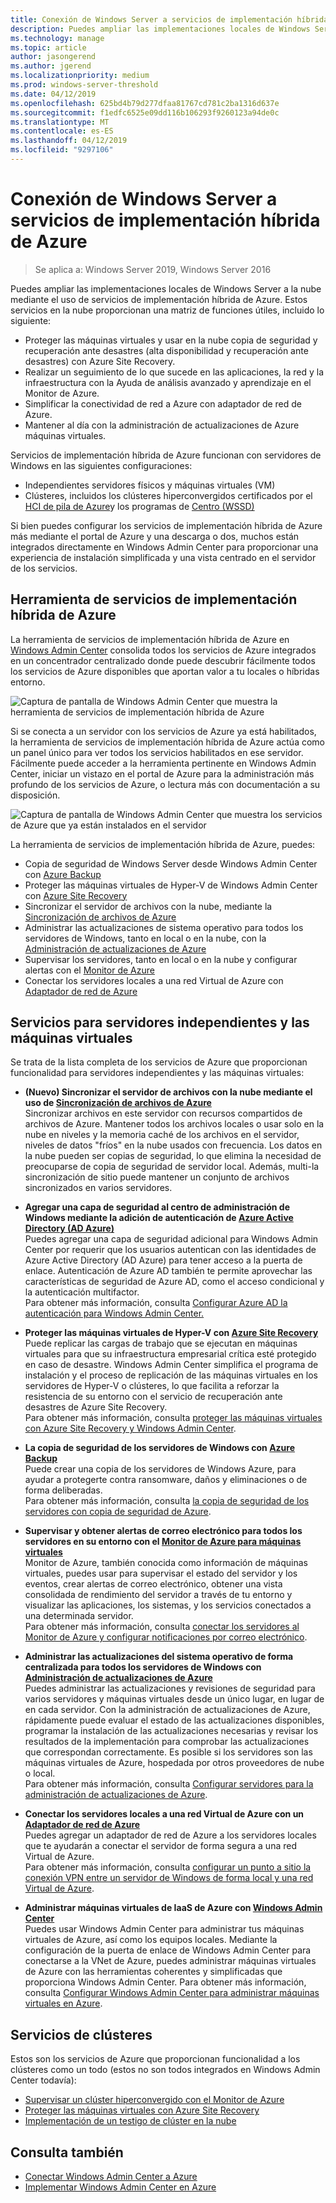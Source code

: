 ```yaml
---
title: Conexión de Windows Server a servicios de implementación híbrida de Azure
description: Puedes ampliar las implementaciones locales de Windows Server a la nube mediante el uso de servicios de implementación híbrida de Azure.
ms.technology: manage
ms.topic: article
author: jasongerend
ms.author: jgerend
ms.localizationpriority: medium
ms.prod: windows-server-threshold
ms.date: 04/12/2019
ms.openlocfilehash: 625bd4b79d277dfaa81767cd781c2ba1316d637e
ms.sourcegitcommit: f1edfc6525e09dd116b106293f9260123a94de0c
ms.translationtype: MT
ms.contentlocale: es-ES
ms.lasthandoff: 04/12/2019
ms.locfileid: "9297106"
---
```

# Conexión de Windows Server a servicios de implementación híbrida de Azure

>Se aplica a: Windows Server 2019, Windows Server 2016

Puedes ampliar las implementaciones locales de Windows Server a la nube mediante el uso de servicios de implementación híbrida de Azure. Estos servicios en la nube proporcionan una matriz de funciones útiles, incluido lo siguiente:

- Proteger las máquinas virtuales y usar en la nube copia de seguridad y recuperación ante desastres (alta disponibilidad y recuperación ante desastres) con Azure Site Recovery. 
- Realizar un seguimiento de lo que sucede en las aplicaciones, la red y la infraestructura con la Ayuda de análisis avanzado y aprendizaje en el Monitor de Azure. 
- Simplificar la conectividad de red a Azure con adaptador de red de Azure.
- Mantener al día con la administración de actualizaciones de Azure máquinas virtuales.

Servicios de implementación híbrida de Azure funcionan con servidores de Windows en las siguientes configuraciones:

- Independientes servidores físicos y máquinas virtuales (VM)
- Clústeres, incluidos los clústeres hiperconvergidos certificados por el [HCI de pila de Azure](../../../azure-stack-hci/index.md)y los programas de [Centro (WSSD)](https://www.microsoft.com/en-us/cloud-platform/software-defined-datacenter)

Si bien puedes configurar los servicios de implementación híbrida de Azure más mediante el portal de Azure y una descarga o dos, muchos están integrados directamente en Windows Admin Center para proporcionar una experiencia de instalación simplificada y una vista centrado en el servidor de los servicios.

## Herramienta de servicios de implementación híbrida de Azure

La herramienta de servicios de implementación híbrida de Azure en [Windows Admin Center](../understand/windows-admin-center.md) consolida todos los servicios de Azure integrados en un concentrador centralizado donde puede descubrir fácilmente todos los servicios de Azure disponibles que aportan valor a tu locales o híbridas entorno. 

![Captura de pantalla de Windows Admin Center que muestra la herramienta de servicios de implementación híbrida de Azure](../media/azure-services/ahs-discover.png)

Si se conecta a un servidor con los servicios de Azure ya está habilitados, la herramienta de servicios de implementación híbrida de Azure actúa como un panel único para ver todos los servicios habilitados en ese servidor. Fácilmente puede acceder a la herramienta pertinente en Windows Admin Center, iniciar un vistazo en el portal de Azure para la administración más profundo de los servicios de Azure, o lectura más con documentación a su disposición. 

![Captura de pantalla de Windows Admin Center que muestra los servicios de Azure que ya están instalados en el servidor](../media/azure-services/ahs-dayN.png)

La herramienta de servicios de implementación híbrida de Azure, puedes:
- Copia de seguridad de Windows Server desde Windows Admin Center con [Azure Backup](azure-backup.md)
- Proteger las máquinas virtuales de Hyper-V de Windows Admin Center con [Azure Site Recovery](azure-site-recovery.md)
- Sincronizar el servidor de archivos con la nube, mediante la [Sincronización de archivos de Azure](azure-file-sync.md)
- Administrar las actualizaciones de sistema operativo para todos los servidores de Windows, tanto en local o en la nube, con la [Administración de actualizaciones de Azure](azure-update-management.md)
- Supervisar los servidores, tanto en local o en la nube y configurar alertas con el [Monitor de Azure](azure-monitor.md)
- Conectar los servidores locales a una red Virtual de Azure con [Adaptador de red de Azure](https://aka.ms/WACNetworkAdapter)

## Servicios para servidores independientes y las máquinas virtuales

Se trata de la lista completa de los servicios de Azure que proporcionan funcionalidad para servidores independientes y las máquinas virtuales:

- **(Nuevo) Sincronizar el servidor de archivos con la nube mediante el uso de [Sincronización de archivos de Azure](https://aka.ms/afs)**  
Sincronizar archivos en este servidor con recursos compartidos de archivos de Azure. Mantener todos los archivos locales o usar solo en la nube en niveles y la memoria caché de los archivos en el servidor, niveles de datos "fríos" en la nube usados con frecuencia. Los datos en la nube pueden ser copias de seguridad, lo que elimina la necesidad de preocuparse de copia de seguridad de servidor local. Además, multi-la sincronización de sitio puede mantener un conjunto de archivos sincronizados en varios servidores.

- **Agregar una capa de seguridad al centro de administración de Windows mediante la adición de autenticación de [Azure Active Directory (AD Azure)](https://azure.microsoft.com/services/active-directory/)**  
Puedes agregar una capa de seguridad adicional para Windows Admin Center por requerir que los usuarios autentican con las identidades de Azure Active Directory (AD Azure) para tener acceso a la puerta de enlace. Autenticación de Azure AD también te permite aprovechar las características de seguridad de Azure AD, como el acceso condicional y la autenticación multifactor.  
Para obtener más información, consulta [Configurar Azure AD la autenticación para Windows Admin Center.](../configure/user-access-control.md#azure-active-directory)  

- **Proteger las máquinas virtuales de Hyper-V con [Azure Site Recovery](https://docs.microsoft.com/azure/site-recovery/site-recovery-overview)**  
Puede replicar las cargas de trabajo que se ejecutan en máquinas virtuales para que su infraestructura empresarial crítica esté protegido en caso de desastre. Windows Admin Center simplifica el programa de instalación y el proceso de replicación de las máquinas virtuales en los servidores de Hyper-V o clústeres, lo que facilita a reforzar la resistencia de su entorno con el servicio de recuperación ante desastres de Azure Site Recovery.  
Para obtener más información, consulta [proteger las máquinas virtuales con Azure Site Recovery y Windows Admin Center](azure-site-recovery.md).

- **La copia de seguridad de los servidores de Windows con [Azure Backup](https://docs.microsoft.com/azure/backup/backup-overview)**  
Puede crear una copia de los servidores de Windows Azure, para ayudar a protegerte contra ransomware, daños y eliminaciones o de forma deliberadas.  
Para obtener más información, consulta [la copia de seguridad de los servidores con copia de seguridad de Azure](azure-backup.md).

- **Supervisar y obtener alertas de correo electrónico para todos los servidores en su entorno con el [Monitor de Azure para máquinas virtuales](https://docs.microsoft.com/azure/azure-monitor/insights/vminsights-overview)**  
Monitor de Azure, también conocida como información de máquinas virtuales, puedes usar para supervisar el estado del servidor y los eventos, crear alertas de correo electrónico, obtener una vista consolidada de rendimiento del servidor a través de tu entorno y visualizar las aplicaciones, los sistemas, y los servicios conectados a una determinada servidor.  
Para obtener más información, consulta [conectar los servidores al Monitor de Azure y configurar notificaciones por correo electrónico](azure-monitor.md).

- **Administrar las actualizaciones del sistema operativo de forma centralizada para todos los servidores de Windows con [Administración de actualizaciones de Azure](https://docs.microsoft.com/azure/automation/automation-update-management)**  
Puedes administrar las actualizaciones y revisiones de seguridad para varios servidores y máquinas virtuales desde un único lugar, en lugar de en cada servidor. Con la administración de actualizaciones de Azure, rápidamente puede evaluar el estado de las actualizaciones disponibles, programar la instalación de las actualizaciones necesarias y revisar los resultados de la implementación para comprobar las actualizaciones que correspondan correctamente. Es posible si los servidores son las máquinas virtuales de Azure, hospedada por otros proveedores de nube o local.  
Para obtener más información, consulta [Configurar servidores para la administración de actualizaciones de Azure](azure-update-management.md).

- **Conectar los servidores locales a una red Virtual de Azure con un [Adaptador de red de Azure](https://aka.ms/WACNetworkAdapter)**  
Puedes agregar un adaptador de red de Azure a los servidores locales que te ayudarán a conectar el servidor de forma segura a una red Virtual de Azure.  
Para obtener más información, consulta [configurar un punto a sitio la conexión VPN entre un servidor de Windows de forma local y una red Virtual de Azure](https://aka.ms/WACNetworkAdapter).

- **Administrar máquinas virtuales de IaaS de Azure con [Windows Admin Center](manage-azure-vms.md)**  
Puedes usar Windows Admin Center para administrar tus máquinas virtuales de Azure, así como los equipos locales. Mediante la configuración de la puerta de enlace de Windows Admin Center para conectarse a la VNet de Azure, puedes administrar máquinas virtuales de Azure con las herramientas coherentes y simplificadas que proporciona Windows Admin Center. Para obtener más información, consulta [Configurar Windows Admin Center para administrar máquinas virtuales en Azure](manage-azure-vms.md).

## Servicios de clústeres

Estos son los servicios de Azure que proporcionan funcionalidad a los clústeres como un todo (estos no son todos integrados en Windows Admin Center todavía):

- [Supervisar un clúster hiperconvergido con el Monitor de Azure](../../../storage/storage-spaces/configure-azure-monitor.md)
- [Proteger las máquinas virtuales con Azure Site Recovery](azure-site-recovery.md)
- [Implementación de un testigo de clúster en la nube](../../../failover-clustering/deploy-cloud-witness.md)

## Consulta también

- [Conectar Windows Admin Center a Azure](azure-integration.md)
- [Implementar Windows Admin Center en Azure](deploy-wac-in-azure.md)